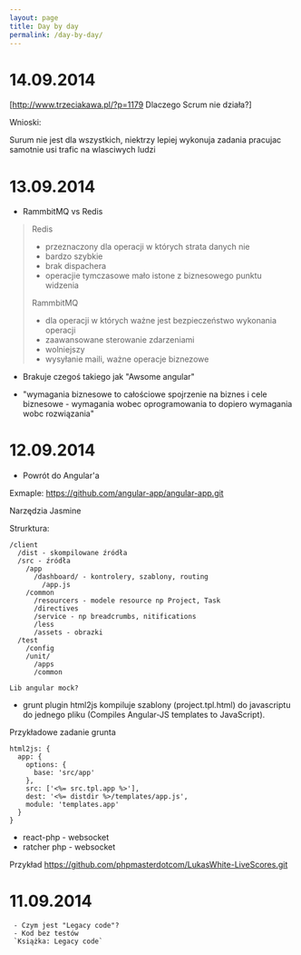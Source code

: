 ```yaml
---
layout: page
title: Day by day
permalink: /day-by-day/
---
```


14.09.2014
==========

[http://www.trzeciakawa.pl/?p=1179 Dlaczego Scrum nie działa?]

Wnioski:

Surum nie jest dla wszystkich, niektrzy lepiej wykonuja zadania pracujac samotnie
usi trafic na wlasciwych ludzi



13.09.2014
==========

* RammbitMQ vs Redis

> Redis
> 
> - przeznaczony dla operacji w których strata danych nie 
> - bardzo szybkie
> - brak dispachera
> - operacjie tymczasowe mało istone z biznesowego punktu widzenia
> 
> RammbitMQ 
> 
> - dla operacji w których ważne jest bezpieczeństwo wykonania operacji
> - zaawansowane sterowanie zdarzeniami
> - wolniejszy
> - wysyłanie maili, ważne operacje biznezowe


* Brakuje czegoś takiego jak "Awsome angular"

* "wymagania biznesowe to całościowe spojrzenie na biznes i cele biznesowe - 
wymagania wobec oprogramowania to dopiero wymagania wobc rozwiązania"


12.09.2014
==========

* Powrót do Angular'a

Exmaple: https://github.com/angular-app/angular-app.git

Narzędzia Jasmine


Strurktura:

	/client
	  /dist - skompilowane źródła
	  /src - źródła
	    /app
	      /dashboard/ - kontrolery, szablony, routing
		    /app.js
	    /common
	      /resourcers - modele resource np Project, Task
	      /directives 
	      /service - np breadcrumbs, nitifications
	      /less
	      /assets - obrazki
	  /test
	    /config
	    /unit/
	      /apps
	      /common

`Lib angular mock?`

* grunt plugin html2js kompiluje szablony (project.tpl.html) do javascriptu do jednego pliku
(Compiles Angular-JS templates to JavaScript).

Przykładowe zadanie grunta

	html2js: {
	  app: {
	    options: {
	      base: 'src/app'
	    },
	    src: ['<%= src.tpl.app %>'],
	    dest: '<%= distdir %>/templates/app.js',
	    module: 'templates.app'
	  }
	}	

* react-php - websocket 
* ratcher php - websocket

Przykład
https://github.com/phpmasterdotcom/LukasWhite-LiveScores.git


11.09.2014
==========
	 - Czym jest "Legacy code"?
	 - Kod bez testów
	 `Książka: Legacy code`
